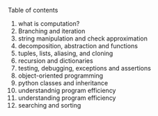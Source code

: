 Table of contents 
1. what is computation? 
2. Branching and iteration
3. string manipulation and check approximation
4. decomposition, abstraction and functions 
5. tuples, lists, aliasing, and cloning 
6. recursion and dictionaries 
7. testing, debugging, exceptions and assertions
8. object-oriented programming 
9. python classes and inheritance 
10. understandnig program efficiency 
11. understanding program efficiency 
12. searching and sorting 
